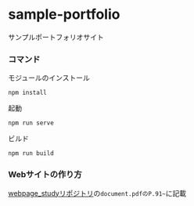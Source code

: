# sample-portfolio
サンプルポートフォリオサイト

### コマンド
モジュールのインストール
```
npm install
```

起動
```
npm run serve
```

ビルド
```
npm run build
```

### Webサイトの作り方
[webpage_studyリポジトリ](https://github.com/textcunma/webpage_study)の`document.pdfのP.91~`に記載 